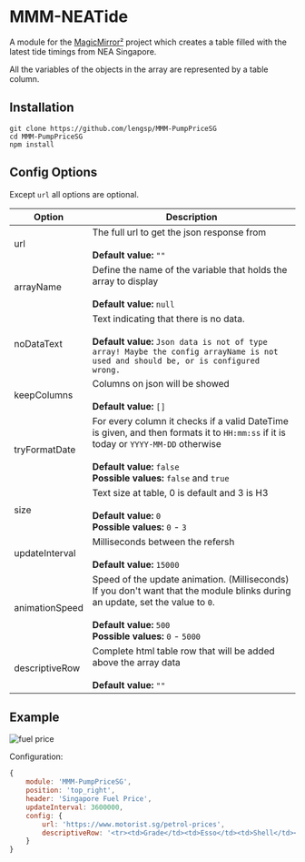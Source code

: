 # MMM-NEATide

A module for the [MagicMirror²](https://github.com/MichMich/MagicMirror) project which creates a table filled with the latest tide timings from NEA Singapore.

All the variables of the objects in the array are represented by a table column.

## Installation

```
git clone https://github.com/lengsp/MMM-PumpPriceSG
cd MMM-PumpPriceSG
npm install
```

## Config Options

Except `url` all options are optional.

| **Option**     | **Description**
| -------------- | ---
| url            | The full url to get the json response from <br><br>**Default value:** `""`
| arrayName      | Define the name of the variable that holds the array to display <br><br>**Default value:** `null`
| noDataText     | Text indicating that there is no data. <br><br>**Default value:** `Json data is not of type array! Maybe the config arrayName is not used and should be, or is configured wrong.`
| keepColumns    | Columns on json will be showed  <br><br>**Default value:** `[]`
| tryFormatDate  | For every column it checks if a valid DateTime is given, and then formats it to `HH:mm:ss` if it is today or `YYYY-MM-DD` otherwise <br><br>**Default value:** `false`<br> **Possible values:** `false` and `true`
| size           | Text size at table, 0 is default and 3 is H3 <br><br>**Default value:** `0`<br> **Possible values:** `0` - `3`
| updateInterval | Milliseconds between the refersh <br><br>**Default value:** `15000`
| animationSpeed | Speed of the update animation. (Milliseconds)<br>If you don't want that the module blinks during an update, set the value to `0`. <br><br>**Default value:** `500`<br> **Possible values:** `0` - `5000`
| descriptiveRow | Complete html table row that will be added above the array data <br><br>**Default value:** `""`

## Example

![fuel price](https://github.com/lengsp/MMM-PumpPriceSG/blob/master/fuel.jpg)


Configuration:

```javascript
{
	module: 'MMM-PumpPriceSG',
	position: 'top_right',
	header: 'Singapore Fuel Price',
	updateInterval: 3600000,
	config: {
		url: 'https://www.motorist.sg/petrol-prices',
		descriptiveRow: '<tr><td>Grade</td><td>Esso</td><td>Shell</td><td>SPC</td><td>Caltex</td><td>SinoPec</td></tr>'
	}
}
```
